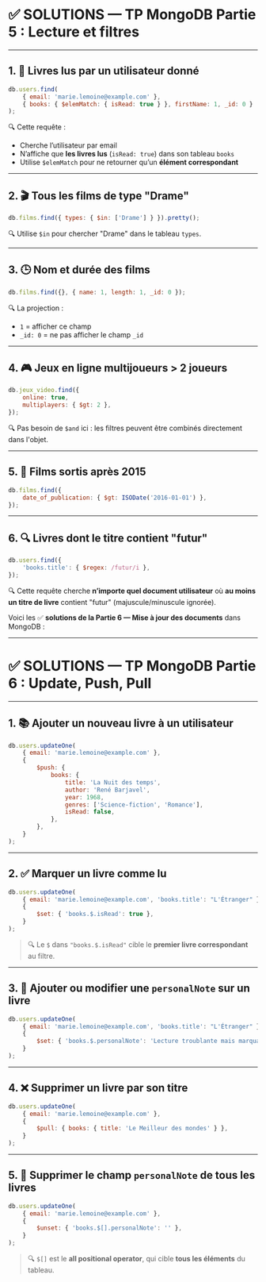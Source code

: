 # ✅ SOLUTIONS — TP MongoDB Partie 5 : Lecture et filtres

---

## 1. 📖 Livres lus par un utilisateur donné

```js
db.users.find(
	{ email: 'marie.lemoine@example.com' },
	{ books: { $elemMatch: { isRead: true } }, firstName: 1, _id: 0 }
);
```

🔍 Cette requête :

-   Cherche l’utilisateur par email
-   N’affiche que **les livres lus** (`isRead: true`) dans son tableau `books`
-   Utilise `$elemMatch` pour ne retourner qu’un **élément correspondant**

---

## 2. 🎬 Tous les films de type "Drame"

```js
db.films.find({ types: { $in: ['Drame'] } }).pretty();
```

🔍 Utilise `$in` pour chercher "Drame" dans le tableau `types`.

---

## 3. 🕒 Nom et durée des films

```js
db.films.find({}, { name: 1, length: 1, _id: 0 });
```

🔍 La projection :

-   `1` = afficher ce champ
-   `_id: 0` = ne pas afficher le champ `_id`

---

## 4. 🎮 Jeux en ligne multijoueurs > 2 joueurs

```js
db.jeux_video.find({
	online: true,
	multiplayers: { $gt: 2 },
});
```

🔍 Pas besoin de `$and` ici : les filtres peuvent être combinés directement dans l'objet.

---

## 5. 📅 Films sortis après 2015

```js
db.films.find({
	date_of_publication: { $gt: ISODate('2016-01-01') },
});
```

---

## 6. 🔍 Livres dont le titre contient "futur"

```js
db.users.find({
	'books.title': { $regex: /futur/i },
});
```

🔍 Cette requête cherche **n’importe quel document utilisateur** où **au moins un titre de livre** contient "futur" (majuscule/minuscule ignorée).

Voici les ✅ **solutions de la Partie 6 — Mise à jour des documents** dans MongoDB :

---

# ✅ SOLUTIONS — TP MongoDB Partie 6 : Update, Push, Pull

---

## 1. 📚 Ajouter un nouveau livre à un utilisateur

```js
db.users.updateOne(
	{ email: 'marie.lemoine@example.com' },
	{
		$push: {
			books: {
				title: 'La Nuit des temps',
				author: 'René Barjavel',
				year: 1968,
				genres: ['Science-fiction', 'Romance'],
				isRead: false,
			},
		},
	}
);
```

---

## 2. ✅ Marquer un livre comme lu

```js
db.users.updateOne(
	{ email: 'marie.lemoine@example.com', 'books.title': "L'Étranger" },
	{
		$set: { 'books.$.isRead': true },
	}
);
```

> 🔍 Le `$` dans `"books.$.isRead"` cible le **premier livre correspondant** au filtre.

---

## 3. 📝 Ajouter ou modifier une `personalNote` sur un livre

```js
db.users.updateOne(
	{ email: 'marie.lemoine@example.com', 'books.title': "L'Étranger" },
	{
		$set: { 'books.$.personalNote': 'Lecture troublante mais marquante.' },
	}
);
```

---

## 4. ❌ Supprimer un livre par son titre

```js
db.users.updateOne(
	{ email: 'marie.lemoine@example.com' },
	{
		$pull: { books: { title: 'Le Meilleur des mondes' } },
	}
);
```

---

## 5. 🧼 Supprimer le champ `personalNote` de tous les livres

```js
db.users.updateOne(
	{ email: 'marie.lemoine@example.com' },
	{
		$unset: { 'books.$[].personalNote': '' },
	}
);
```

> 🔍 `$[]` est le **all positional operator**, qui cible **tous les éléments** du tableau.
